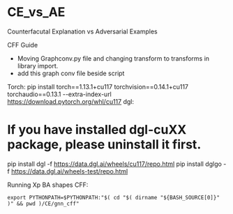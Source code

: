 # CE_vs_AE
Counterfacutal Explanation vs Adversarial Examples


CFF Guide
- Moving Graphconv.py file and changing transform to transforms in library import.
- add this graph conv file beside script


Torch:
pip install torch==1.13.1+cu117 torchvision==0.14.1+cu117 torchaudio==0.13.1 --extra-index-url https://download.pytorch.org/whl/cu117
dgl: 
# If you have installed dgl-cuXX package, please uninstall it first.
pip install  dgl -f https://data.dgl.ai/wheels/cu117/repo.html
pip install  dglgo -f https://data.dgl.ai/wheels-test/repo.html

Running Xp BA shapes CFF:

    export PYTHONPATH=$PYTHONPATH:"$( cd "$( dirname "${BASH_SOURCE[0]}" )" && pwd )/CE/gnn_cff"
